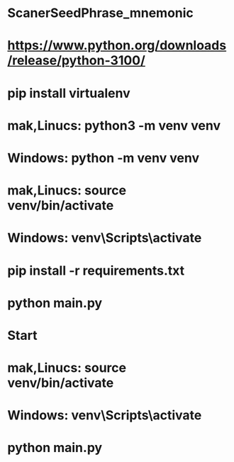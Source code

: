 # ScanerSeedPhrase_mnemonic
#
# https://www.python.org/downloads/release/python-3100/
#
# pip install virtualenv
#
# mak,Linucs: python3 -m venv venv
# Windows: python -m venv venv
#
# mak,Linucs: source venv/bin/activate   
# Windows: venv\Scripts\activate
#
# pip install -r requirements.txt
# python main.py
#
#
# Start
#
# mak,Linucs: source venv/bin/activate   
# Windows: venv\Scripts\activate
#
# python main.py
